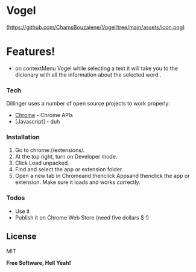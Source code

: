 # Vogel

[(https://github.com/ChamsBouzaiene/Vogel/tree/main/assets/icon.png)](https://github.com/ChamsBouzaiene/Vogel)

# Features!

- on contextMenu Vogel while selecting a text it will take you to the dicionary with all the information about the selected word .

### Tech

Dillinger uses a number of open source projects to work properly:

- [Chrome] - Chrome APIs
- [Javascript] - duh

### Installation

1.  Go to chrome://extensions/.
2.  At the top right, turn on Developer mode.
3.  Click Load unpacked.
4.  Find and select the app or extension folder.
5.  Open a new tab in Chromeand thenclick Appsand thenclick the app or extension. Make sure it loads and works correctly.

### Todos

- Use it
- Publish it on Chrome Web Store (need five dollars \$ !)

## License

MIT

**Free Software, Hell Yeah!**

[chrome]: https://developer.chrome.com/extensions
